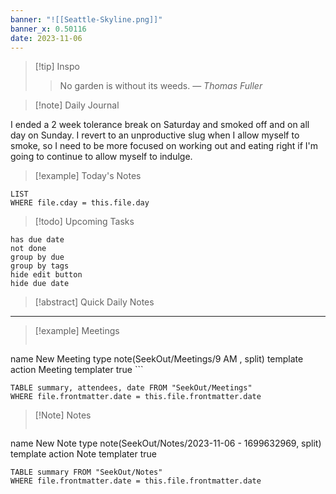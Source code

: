 ```yaml
---
banner: "![[Seattle-Skyline.png]]"
banner_x: 0.50116
date: 2023-11-06
---
```


> [!tip] Inspo
>> No garden is without its weeds.
> — <cite>Thomas Fuller</cite>

>[!note] Daily Journal

I ended a 2 week tolerance break on Saturday and smoked off and on all day on Sunday. I revert to an unproductive slug when I allow myself to smoke, so I need to be more focused on working out and eating right if I'm going to continue to allow myself to indulge.

> [!example] Today's Notes
```dataview
LIST
WHERE file.cday = this.file.day
```

> [!todo] Upcoming Tasks

```tasks
has due date
not done
group by due
group by tags
hide edit button
hide due date
```

> [!abstract] Quick Daily Notes




---

> [!example] Meetings
>  ```button
name New Meeting
type note(SeekOut/Meetings/9  AM , split) template
action Meeting
templater true ```

```dataview  
TABLE summary, attendees, date FROM "SeekOut/Meetings"  
WHERE file.frontmatter.date = this.file.frontmatter.date  
```

> [!Note]  Notes
> ```button
name New Note
type note(SeekOut/Notes/2023-11-06 - 1699632969, split) template
action Note
templater true
```dataview
TABLE summary FROM "SeekOut/Notes"  
WHERE file.frontmatter.date = this.file.frontmatter.date  
```

​